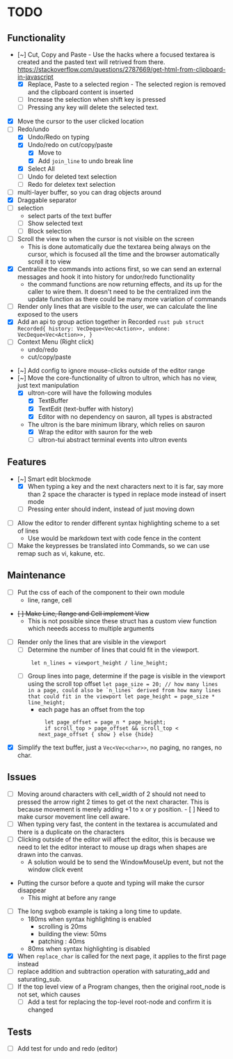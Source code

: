 # TODO

## Functionality
- [~] Cut, Copy and Paste
        - Use the hacks where a focused textarea is created and the pasted text will
            retrived from there.
            https://stackoverflow.com/questions/2787669/get-html-from-clipboard-in-javascript
    - [X] Replace, Paste to a selected region
           - The selected region is removed and the clipboard content is inserted
    - [ ] Increase the selection when shift key is pressed
    - [ ] Pressing any key will delete the selected text.
- [X] Move the cursor to the user clicked location
- [ ] Redo/undo
    - [X] Undo/Redo on typing
    - [X] Undo/redo on cut/copy/paste
        - [X] Move to
        - [X] Add `join_line` to undo break line
    - [X] Select All
    - [ ] Undo for deleted text selection
    - [ ] Redo for deletex text selection
- [ ] multi-layer buffer, so you can drag objects around
- [X] Draggable separator
- [ ] selection
    - select parts of the text buffer
    - [ ] Show selected text
    - [ ] Block selection
- [ ] Scroll the view to when the cursor is not visible on the screen
    - This is done automatically due the textarea being always on the cursor, which is focused all the time
        and the browser automatically scroll it to view
- [X] Centralize the commands into actions first, so we can send an external messages
    and hook it into history for undor/redo functionality
    - the command functions are now returning effects, and its up for the caller to wire them.
        It doesn't need to be the centralized inm the update function as there could be many more variation of commands
- [ ] Render only lines that are visible to the user, we can calculate the line exposed to the users
- [X] Add an api to group action together in Recorded
        ```rust
        pub struct Recorded{
            history: VecDeque<Vec<Action>>,
            undone: VecDeque<Vec<Action>>,
        }
        ```
- [ ] Context Menu (Right click)
    - undo/redo
    - cut/copy/paste
- [~] Add config to ignore mouse-clicks outside of the editor range
- [~] Move the core-functionality of ultron to ultron, which has no view, just text manipulation
    - [X] ultron-core will have the following modules
        - [X] TextBuffer
        - [X] TextEdit (text-buffer with history)
        - [X] Editor
        with no dependency on sauron, all types is abstracted
    - The ultron is the bare minimum library, which relies on sauron
        - [X] Wrap the editor with sauron for the web
        - [ ] ultron-tui abstract terminal events into ultron events

## Features
- [~] Smart edit blockmode
    - [X] When typing a key and the next characters next to it is far, say more than 2 space the character is typed in replace mode
        instead of insert mode
    - [ ] Pressing enter should indent, instead of just moving down
- [ ] Allow the editor to render different syntax highlighting scheme to a set of lines
    - Use would be markdown text with code fence in the content
- [ ] Make the keypresses be translated into Commands, so we can use remap such as vi, kakune, etc.

## Maintenance
- [ ] Put the css of each of the component to their own module
    - line, range, cell
- ~~[ ] Make Line, Range and Cell implement View~~
     - This is not possible since these struct has a custom view function which neeeds access to multiple arguments
- [ ] Render only the lines that are visible in the viewport
    - [ ] Determine the number of lines that could fit in the viewport.
        ```
         let n_lines = viewport_height / line_height;
        ```
    - [ ] Group lines into page, determine if the page is visible in the viewport using the scroll top offset
          ```
            let page_size = 20; // how many lines in a page, could also be `n_lines` derived from how many lines that could fit in the viewport
            let page_height = page_size * line_height;
          ```
        - each page has an offset from the top
          ```
            let page_offset = page_n * page_height;
            if scroll_top > page_offset && scroll_top < next_page_offset { show } else {hide}
          ```
- [X] Simplify the text buffer, just a `Vec<Vec<char>>`, no paging, no ranges, no char.

## Issues
- [ ] Moving around characters with cell_width of 2
        should not need to pressed the arrow right 2 times to get ot the next character.
        This is because movement is merely adding +1 to x or y position.
        - [ ] Need to make cursor movement line cell aware.
- [ ] When typing very fast, the content in the textarea is accumulated and there is a duplicate on the characters
- [ ] Clicking outside of the editor will affect the editor, this is because we need to let the editor interact to mouse up drags
    when shapes are drawn into the canvas.
    - A solution would be to send the WindowMouseUp event, but not the window click event
- Putting the cursor before a quote and typing will make the cursor disappear
    - This might at before any range
- [ ] The long svgbob example is taking a long time to update.
    - 180ms when syntax highlighting is enabled
        - scrolling is 20ms
        - building the view: 50ms
        - patching : 40ms
    - 80ms when syntax highlighting is disabled
- [X] When `replace_char` is called for the next page, it applies to the first page instead
- [ ] replace addition and subtraction operation with saturating_add and saturating_sub.
- [ ] If the top level view of a Program changes, then the original root_node is not set, which causes
    - [ ] Add a test for replacing the top-level root-node and confirm it is changed

## Tests
- [ ] Add test for undo and redo (editor)
